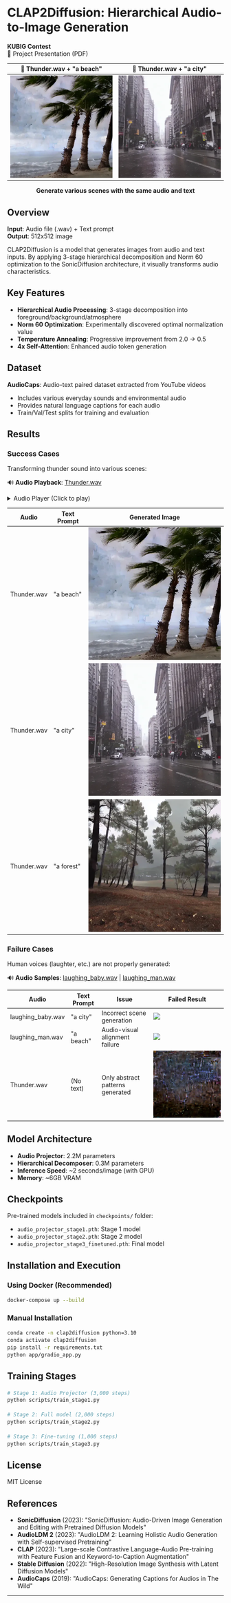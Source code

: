 # CLAP2Diffusion: Hierarchical Audio-to-Image Generation

**KUBIG Contest**  
📄 Project Presentation (PDF)
<div align="center">
  
| 🎵 Thunder.wav + "a beach" | 🎵 Thunder.wav + "a city" |
|:---:|:---:|
| ![Thunder Beach](assets/Thunder_beach.webp) | ![Thunder City](assets/Thunder_city.webp) |

**Generate various scenes with the same audio and text**

</div>

## Overview

**Input**: Audio file (.wav) + Text prompt  
**Output**: 512x512 image

CLAP2Diffusion is a model that generates images from audio and text inputs. By applying 3-stage hierarchical decomposition and Norm 60 optimization to the SonicDiffusion architecture, it visually transforms audio characteristics.

## Key Features

- **Hierarchical Audio Processing**: 3-stage decomposition into foreground/background/atmosphere
- **Norm 60 Optimization**: Experimentally discovered optimal normalization value
- **Temperature Annealing**: Progressive improvement from 2.0 → 0.5
- **4x Self-Attention**: Enhanced audio token generation

## Dataset

**AudioCaps**: Audio-text paired dataset extracted from YouTube videos
- Includes various everyday sounds and environmental audio
- Provides natural language captions for each audio
- Train/Val/Test splits for training and evaluation

## Results

### Success Cases

Transforming thunder sound into various scenes:

🔊 **Audio Playback**: [Thunder.wav](assets/Thunder.wav)

<details>
<summary>Audio Player (Click to play)</summary>

https://github.com/[username]/[repo]/assets/Thunder.wav

</details>

| Audio | Text Prompt | Generated Image |
|--------|------------|-----------------|
| Thunder.wav | "a beach" | ![](assets/Thunder_beach.webp) |
| Thunder.wav | "a city" | ![](assets/Thunder_city.webp) |
| Thunder.wav | "a forest" | ![](assets/Thunder_forest.webp) |

### Failure Cases

Human voices (laughter, etc.) are not properly generated:

🔊 **Audio Samples**: [laughing_baby.wav](assets/laughing_baby.wav) | [laughing_man.wav](assets/laughing_man.wav)

| Audio | Text Prompt | Issue | Failed Result |
|--------|-------------|-------|---------------|
| laughing_baby.wav | "a city" | Incorrect scene generation | ![](assets/laughing_baby_city.png) |
| laughing_man.wav | "a beach" | Audio-visual alignment failure | ![](assets/laughing_man_beach.png) |
| Thunder.wav | (No text) | Only abstract patterns generated | ![](assets/Thunder.webp) |

## Model Architecture

- **Audio Projector**: 2.2M parameters
- **Hierarchical Decomposer**: 0.3M parameters  
- **Inference Speed**: ~2 seconds/image (with GPU)
- **Memory**: ~6GB VRAM

## Checkpoints

Pre-trained models included in `checkpoints/` folder:
- `audio_projector_stage1.pth`: Stage 1 model
- `audio_projector_stage2.pth`: Stage 2 model
- `audio_projector_stage3_finetuned.pth`: Final model

## Installation and Execution

### Using Docker (Recommended)

```bash
docker-compose up --build
```

### Manual Installation

```bash
conda create -n clap2diffusion python=3.10
conda activate clap2diffusion
pip install -r requirements.txt
python app/gradio_app.py
```

## Training Stages

```bash
# Stage 1: Audio Projector (3,000 steps)
python scripts/train_stage1.py

# Stage 2: Full model (2,000 steps)
python scripts/train_stage2.py

# Stage 3: Fine-tuning (1,000 steps)
python scripts/train_stage3.py
```

## License

MIT License

## References

- **SonicDiffusion** (2023): "SonicDiffusion: Audio-Driven Image Generation and Editing with Pretrained Diffusion Models"
- **AudioLDM 2** (2023): "AudioLDM 2: Learning Holistic Audio Generation with Self-supervised Pretraining"
- **CLAP** (2023): "Large-scale Contrastive Language-Audio Pre-training with Feature Fusion and Keyword-to-Caption Augmentation"
- **Stable Diffusion** (2022): "High-Resolution Image Synthesis with Latent Diffusion Models"
- **AudioCaps** (2019): "AudioCaps: Generating Captions for Audios in The Wild"

---
